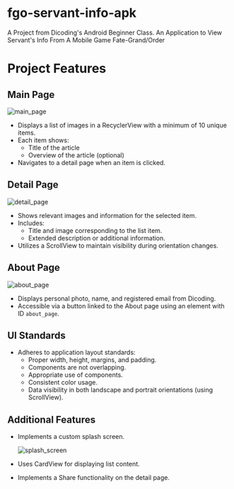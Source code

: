 # fgo-servant-info-apk

A Project from Dicoding's Android Beginner Class. An Application to View Servant's Info From A Mobile Game Fate-Grand/Order

# Project Features

## Main Page

![main_page](images/main_page.png)

- Displays a list of images in a RecyclerView with a minimum of 10 unique items.
- Each item shows:
  - Title of the article
  - Overview of the article (optional)
- Navigates to a detail page when an item is clicked.

## Detail Page

![detail_page](images/detail_page.png)

- Shows relevant images and information for the selected item.
- Includes:
  - Title and image corresponding to the list item.
  - Extended description or additional information.
- Utilizes a ScrollView to maintain visibility during orientation changes.

## About Page

![about_page](images/about_page.png)

- Displays personal photo, name, and registered email from Dicoding.
- Accessible via a button linked to the About page using an element with ID `about_page`.

## UI Standards

- Adheres to application layout standards:
  - Proper width, height, margins, and padding.
  - Components are not overlapping.
  - Appropriate use of components.
  - Consistent color usage.
  - Data visibility in both landscape and portrait orientations (using ScrollView).

## Additional Features

- Implements a custom splash screen.

  ![splash_screen](images/splash_screen.png)

- Uses CardView for displaying list content.
- Implements a Share functionality on the detail page.
